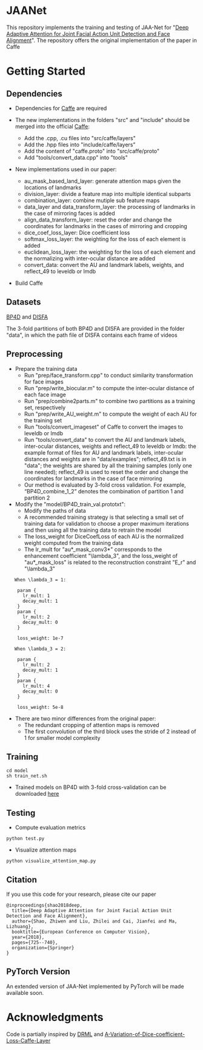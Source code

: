 # JAANet
This repository implements the training and testing of JAA-Net for "[Deep Adaptive Attention for Joint Facial Action Unit Detection and Face Alignment](http://openaccess.thecvf.com/content_ECCV_2018/papers/Zhiwen_Shao_Deep_Adaptive_Attention_ECCV_2018_paper.pdf)". The repository offers the original implementation of the paper in Caffe

# Getting Started
## Dependencies
- Dependencies for [Caffe](http://caffe.berkeleyvision.org/install_apt.html) are required

- The new implementations in the folders "src" and "include" should be merged into the official [Caffe](https://github.com/BVLC/caffe):
  - Add the .cpp, .cu files into "src/caffe/layers"
  - Add the .hpp files into "include/caffe/layers"
  - Add the content of "caffe.proto" into "src/caffe/proto"
  - Add "tools/convert_data.cpp" into "tools"
- New implementations used in our paper:
  - au_mask_based_land_layer: generate attention maps given the locations of landmarks
  - division_layer: divide a feature map into multiple identical subparts
  - combination_layer: combine mutiple sub feature maps
  - data_layer and data_transform_layer: the processing of landmarks in the case of mirroring faces is added
  - align_data_transform_layer: reset the order and change the coordinates for landmarks in the cases of mirroring and cropping
  - dice_coef_loss_layer: Dice coefficient loss
  - softmax_loss_layer: the weighting for the loss of each element is added
  - euclidean_loss_layer: the weighting for the loss of each element and the normalizing with inter-ocular distance are added
  - convert_data: convert the AU and landmark labels, weights, and reflect_49 to leveldb or lmdb
- Build Caffe

## Datasets
[BP4D](http://www.cs.binghamton.edu/~lijun/Research/3DFE/3DFE_Analysis.html) and [DISFA](http://www.engr.du.edu/mmahoor/DISFA.htm)

The 3-fold partitions of both BP4D and DISFA are provided in the folder "data", in which the path file of DISFA contains each frame of videos

## Preprocessing
- Prepare the training data
  - Run "prep/face_transform.cpp" to conduct similarity transformation for face images
  - Run "prep/write_biocular.m" to compute the inter-ocular distance of each face image
  - Run "prep/combine2parts.m" to combine two partitions as a training set, respectively
  - Run "prep/write_AU_weight.m" to compute the weight of each AU for the training set
  - Run "tools/convert_imageset" of Caffe to convert the images to leveldb or lmdb
  - Run "tools/convert_data" to convert the AU and landmark labels, inter-ocular distances, weights and reflect_49 to leveldb or lmdb: the example format of files for AU and landmark labels, inter-ocular distances and weights are in "data/examples"; reflect_49.txt is in "data"; the weights are shared by all the training samples (only one line needed); reflect_49 is used to reset the order and change the coordinates for landmarks in the case of face mirroring
  - Our method is evaluated by 3-fold cross validation. For example, “BP4D_combine_1_2” denotes the combination of partition 1 and partition 2
- Modify the "model/BP4D_train_val.prototxt":
  - Modify the paths of data
  - A recommended training strategy is that selecting a small set of training data for validation to choose a proper maximum iterations and then using all the training data to retrain the model
  - The loss_weight for DiceCoefLoss of each AU is the normalized weight computed from the training data
  - The lr_mult for "au*_mask_conv3*" corresponds to the enhancement coefficient "\lambda_3", and the loss_weight of "au*_mask_loss" is related to the reconstruction constraint "E_r" and "\lambda_3"
```
   When \lambda_3 = 1:
   
    param {
      lr_mult: 1
      decay_mult: 1
    }
    param {
      lr_mult: 2
      decay_mult: 0
    }
    
    loss_weight: 1e-7
```
```
   When \lambda_3 = 2:
   
    param {
      lr_mult: 2
      decay_mult: 1
    }
    param {
      lr_mult: 4
      decay_mult: 0
    }
    
    loss_weight: 5e-8
```
- There are two minor differences from the original paper:
  - The redundant cropping of attention maps is removed
  - The first convolution of the third block uses the stride of 2 instead of 1 for smaller model complexity

## Training
```
cd model
sh train_net.sh
```
- Trained models on BP4D with 3-fold cross-validation can be downloaded [here](https://sjtueducn-my.sharepoint.com/:f:/g/personal/shaozhiwen_sjtu_edu_cn/EhVWf3EgvnNLj-o_fWT3InEBCcI9vlnxkrOkSOUxRAzkAg?e=XN9v67)

## Testing
- Compute evaluation metrics
```
python test.py
```
- Visualize attention maps
```
python visualize_attention_map.py
```


## Citation
If you use this code for your research, please cite our paper
```
@inproceedings{shao2018deep,
  title={Deep Adaptive Attention for Joint Facial Action Unit Detection and Face Alignment},
  author={Shao, Zhiwen and Liu, Zhilei and Cai, Jianfei and Ma, Lizhuang},
  booktitle={European Conference on Computer Vision},
  year={2018},
  pages={725--740},
  organization={Springer}
}
```

## PyTorch Version
An extended version of JAA-Net implemented by PyTorch will be made available soon.

# Acknowledgments
Code is partially inspired by [DRML](https://github.com/zkl20061823/DRML) and [A-Variation-of-Dice-coefficient-Loss-Caffe-Layer](https://github.com/HolmesShuan/A-Variation-of-Dice-coefficient-Loss-Caffe-Layer)
